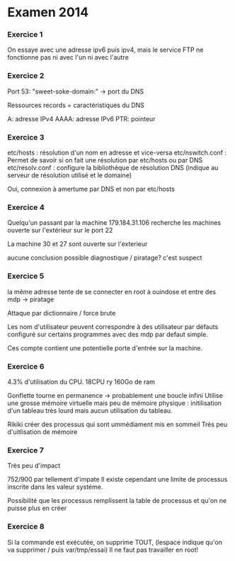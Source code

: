 # Examen 2014
 
### Exercice 1

On essaye avec une adresse ipv6 puis ipv4, mais le service FTP ne fonctionne pas ni avec l'un ni avec l'autre

### Exercice 2

Port 53: "sweet-soke-domain:" -> port du DNS

Ressources records = caractéristiques du DNS

A: adresse IPv4
AAAA: adresse IPv6
PTR: pointeur

### Exercice 3

etc/hosts : résolution d'un nom en adresse et vice-versa
etc/nswitch.conf : Permet de savoir si on fait une résolution par etc/hosts ou par DNS
etc/resolv.conf : configure la bibliothéque de résolution DNS (indique au serveur de résolution utilisé et le domaine)

Oui, connexion à amertume par DNS et non par etc/hosts

### Exercice 4

Quelqu'un passant par la machine 179.184.31.106 recherche les machines ouverte sur l'extérieur sur le port 22

La machine 30 et 27 sont ouverte sur l'exterieur

aucune conclusion possible diagnostique / piratage? c'est suspect

### Exercice 5

la même adresse tente de se connecter en root à ouindose et entre des mdp -> piratage

Attaque par dictionnaire / force brute

Les nom d'utilisateur peuvent correspondre à des utilisateur par défauts configuré sur certains programmes avec des mdp par defaut simple.

Ces compte contient une potentielle porte d'entrée sur la machine.

### Exercice 6

4.3% d'utilisation du CPU. 18CPU ry 160Go de ram

Gonflette tourne en permanence -> probablement une boucle infini
Utilise une grosse mémoire virtuelle mais peu de mémoire physique : initilisation d'un tableau très lourd mais aucun utilisation du tableau.

Rikiki créer des processus qui sont ummédiament mis en sommeil
Très peu d'uitlisation de mémoire

### Exercice 7

Très peu d'impact

752/900 par tellement d'impate
Il existe cependant une limite de processus inscrite dans les valeur systéme.

Possibilité que les processus remplissent la table de processus et qu'on ne puisse plus en créer

### Exercice 8

Si la commande est exécutée, on supprime TOUT, (lespace indique qu'on va supprimer / puis var/tmp/essai)
Il ne faut pas travailler en root!
